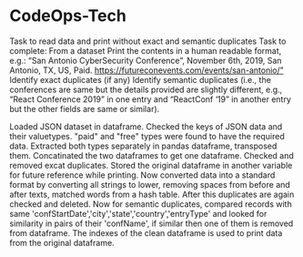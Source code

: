 # CodeOps-Tech
Task to read data and print without exact and semantic duplicates
Task to complete: 
From a dataset
Print the contents in a human readable format, e.g.: “San Antonio CyberSecurity Conference”,  November 6th, 2019, San Antonio, TX, US, Paid. https://futureconevents.com/events/san-antonio/” 
Identify exact duplicates (if any)
Identify semantic duplicates (i.e., the conferences are same but the details provided are slightly different, e.g., “React Conference 2019” in one entry and “ReactConf ‘19” in another entry but the other fields are same or similar). 

Loaded JSON dataset in dataframe.
Checked the keys of JSON data and their valuetypes.
"paid" and "free" types were found to have the required data.
Extracted both types separately in pandas dataframe, transposed them.
Concatinated the two dataframes to get one dataframe.
Checked and removed excat duplicates.
Stored the original dataframe in another variable for future reference while printing.
Now converted data into a standard format by converting all strings to lower, 
removing spaces from before and after texts,
matched words from a hash table.
After this duplicates are again checked and deleted.
Now for semantic duplicates, compared records with same 'confStartDate','city','state','country','entryType'
and looked for similarity in pairs of their 'confName', if similar then one of them is removed from dataframe.
The indexes of the clean dataframe is used to print data from the original dataframe.
